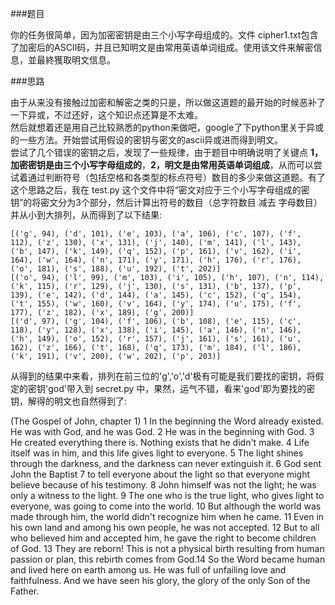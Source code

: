 ###题目

你的任务很简单，因为加密密钥是由三个小写字母组成的。文件 cipher1.txt包含了加密后的ASCII码，并且已知明文是由常用英语单词组成。使用该文件来解密信息，並最終獲取明文信息。  

###思路

由于从来没有接触过加密和解密之类的只是，所以做这道题的最开始的时候恶补了一下异或，不过还好，这个知识点还算是不太难。  
然后就想着还是用自己比较熟悉的python来做吧，google了下python里关于异或的一些方法。开始尝试用假设的密钥与密文的ascii异或进而得到明文。  
尝试了几个错误的密钥之后，发现了一些规律，由于题目中明确说明了关键点 **1，加密密钥是由三个小写字母组成的**，**2，明文是由常用英语单词组成**，从而可以尝试着通过判断符号（包括空格和各类型的标点符号）数目的多少来做这道题。有了这个思路之后，我在 test.py 这个文件中将“密文对应于三个小写字母组成的密钥”的将密文分为3个部分，然后计算出符号的数目（总字符数目 减去 字母数目）并从小到大排列，从而得到了以下结果:

	[('g', 94), ('d', 101), ('e', 103), ('a', 106), ('c', 107), ('f', 112), ('z', 130), ('x', 131), ('j', 140), ('m', 141), ('l', 143), ('b', 147), ('k', 149), ('q', 152), ('p', 161), ('v', 162), ('i', 164), ('w', 164), ('n', 171), ('y', 171), ('h', 176), ('r', 176), ('o', 181), ('s', 188), ('u', 192), ('t', 202)]
	[('o', 94), ('l', 99), ('m', 103), ('i', 105), ('h', 107), ('n', 114), ('k', 115), ('r', 129), ('j', 130), ('s', 131), ('b', 137), ('p', 139), ('e', 142), ('d', 144), ('a', 145), ('c', 152), ('q', 154), ('t', 155), ('w', 160), ('v', 164), ('y', 174), ('u', 175), ('f', 177), ('z', 182), ('x', 189), ('g', 200)]
	[('d', 97), ('g', 104), ('f', 106), ('b', 108), ('e', 115), ('c', 118), ('y', 128), ('x', 138), ('i', 145), ('a', 146), ('n', 146), ('h', 149), ('o', 152), ('r', 157), ('j', 161), ('s', 161), ('u', 162), ('z', 166), ('t', 168), ('q', 173), ('m', 184), ('l', 186), ('k', 191), ('v', 200), ('w', 202), ('p', 203)]

从得到的结果中来看，排列在前三位的'g','o','d'极有可能是我们要找的密钥，将假定的密钥'god'带入到 secret.py 中，果然，运气不错，看来'god'即为要找的密钥，解得的明文也自然得到了:

(The Gospel of John, chapter 1) 1 In the beginning the Word already existed. He was with God, and he was God. 2 He was in the beginning with God. 3 He created everything there is. Nothing exists that he didn't make. 4 Life itself was in him, and this life gives light to everyone. 5 The light shines through the darkness, and the darkness can never extinguish it. 6 God sent John the Baptist 7 to tell everyone about the light so that everyone might believe because of his testimony. 8 John himself was not the light; he was only a witness to the light. 9 The one who is the true light, who gives light to everyone, was going to come into the world. 10 But although the world was made through him, the world didn't recognize him when he came. 11 Even in his own land and among his own people, he was not accepted. 12 But to all who believed him and accepted him, he gave the right to become children of God. 13 They are reborn! This is not a physical birth resulting from human passion or plan, this rebirth comes from God.14 So the Word became human and lived here on earth among us. He was full of unfailing love and faithfulness. And we have seen his glory, the glory of the only Son of the Father.
